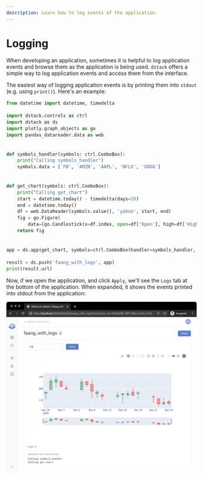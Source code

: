 ```yaml
---
description: Learn how to log events of the application.
---
```


# Logging

When developing an application, sometimes it is helpful to log application events and browse them as the application is being used. `dstack` offers a simple way to log application events and access them from the interface.

The easiest way of logging application events is by printing them into `stdout` \(e.g. using `print()`\). Here's an example:

```python
from datetime import datetime, timedelta

import dstack.controls as ctrl
import dstack as ds
import plotly.graph_objects as go
import pandas_datareader.data as web


def symbols_handler(symbols: ctrl.ComboBox):
    print("Calling symbols_handler")
    symbols.data = ['FB', 'AMZN', 'AAPL', 'NFLX', 'GOOG']


def get_chart(symbols: ctrl.ComboBox):
    print("Calling get_chart")
    start = datetime.today() - timedelta(days=30)
    end = datetime.today()
    df = web.DataReader(symbols.value(), 'yahoo', start, end)
    fig = go.Figure(
        data=[go.Candlestick(x=df.index, open=df['Open'], high=df['High'], low=df['Low'], close=df['Close'])])
    return fig


app = ds.app(get_chart, symbols=ctrl.ComboBox(handler=symbols_handler, require_apply=True))

result = ds.push('faang_with_logs', app)
print(result.url)
```

 Now, if we open the application, and click `Apply`, we'll see the `Logs` tab at the bottom of the application. When expanded, it shows the events printed into stdout from the application:

![](../.gitbook/assets/screenshot-2020-12-28-at-10.34.26.png)



